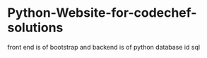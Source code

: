 # Python-Website-for-codechef-solutions
front end is of bootstrap and backend is of python database id sql
